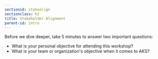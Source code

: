```yaml
---
sectionid: stakealign
sectionclass: h2
title: Stakeholder Alignment
parent-id: intro
---
```


Before we dive deeper, take 5 minutes to answer two important questions:

- What is your personal objective for attending this workshop?
- What is your team or organization's objective when it comes to AKS?
